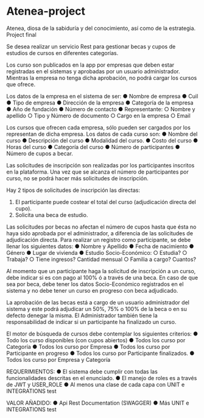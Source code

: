 # Atenea-project
Atenea, diosa de la sabiduría y del conocimiento, así como de la estrategia.
Project final


Se desea realizar un servicio Rest para gestionar becas y cupos de estudios de cursos en diferentes categorías.

Los curso son publicados en la app por empresas que deben estar registradas en el sistemas y aprobadas por un usuario administrador. 
Mientras la empresa no tenga dicha aprobación, no podrá cargar los cursos que ofrece.

Los datos de la empresa en el sistema de ser: 
● Nombre de empresa 
● Cuil 
● Tipo de empresa 
● Dirección de la empresa 
● Categoría de la empresa 
● Año de fundación 
● Número de contacto 
● Representante: 
○ Nombre y apellido 
○ Tipo y Número de documento 
○ Cargo en la empresa 
○ Email

Los cursos que ofrecen cada empresa, sólo pueden ser cargados por los representan de dicha empresa. 
Los datos de cada curso son: 
● Nombre del curso 
● Descripción del curso 
● Modalidad del curso. 
● Costo del curso 
● Horas del curso 
● Categoría del curso 
● Número de participantes 
● Número de cupos a becar.

Las solicitudes de inscripción son realizadas por los participantes inscritos en la plataforma. 
Una vez que se alcanza el número de participantes por curso, no se podrá hacer más solicitudes de inscripción.

Hay 2 tipos de solicitudes de inscripción las directas:
1) El participante puede costear el total del curso (adjudicación directa del cupo).
2) Solicita una beca de estudio.

Las solicitudes por becas no afectan el número de cupos hasta que ésta no haya sido aprobada por el administrador, a diferencia de las solicitudes de adjudicación directa.
Para realizar un registro como participante, se debe llenar los siguientes datos: 
● Nombre y Apellido 
● Fecha de nacimiento 
● Género 
● Lugar de vivienda 
● Estudio Socio-Económico: 
                      ○ Estudia? 
                      ○ Trabaja? 
                      ○ Tiene ingresos? Cantidad mensual 
                      ○ Familia a cargo? Cuantos?
                      
Al momento que un participante haga la solicitud de inscripción a un curso, debe indicar si es con pago al 100% ó a través de una beca. 
En caso de que sea por beca, debe tener los datos Socio-Económico registrados en el sistema y no debe tener un curso en progreso con beca adjudicado.

La aprobación de las becas está a cargo de un usuario administrador del sistema y este podrá adjudicar un 50%, 75% o 100% de la beca o en su defecto denegar la misma.
El Administrador también tiene la responsabilidad de indicar si un participante ha finalizado un curso.

El motor de búsqueda de cursos debe contemplar los siguientes criterios: 
● Todo los curso disponibles (con cupos abiertos) 
● Todos los curso por Categoría 
● Todos los curso por Empresa 
● Todos los curso por Participante en progreso 
● Todos los curso por Participante finalizados. 
● Todos los curso por Empresa y Categoría

REQUERIMIENTOS: 
● El sistema debe cumplir con todas las funcionalidades descritas en el enunciado. 
● El manejo de roles es a través de JWT y USER_ROLE 
● Al menos una clase de cada capa con UNIT e INTEGRATIONS test

VALOR AÑADIDO: 
● Api Rest Documentation (SWAGGER) 
● Más UNIT e INTEGRATIONS test
